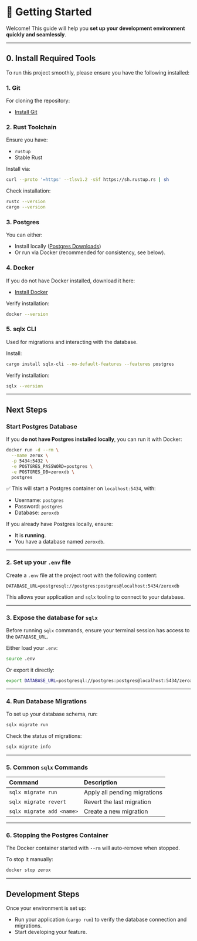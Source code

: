 # 🚀 Getting Started

Welcome!
This guide will help you **set up your development environment quickly and seamlessly**.

---

## 0. Install Required Tools

To run this project smoothly, please ensure you have the following installed:

### 1. **Git**

For cloning the repository:

* [Install Git](https://git-scm.com/downloads)

### 2. **Rust Toolchain**

Ensure you have:

* `rustup`
* Stable Rust

Install via:

```bash
curl --proto '=https' --tlsv1.2 -sSf https://sh.rustup.rs | sh
```

Check installation:

```bash
rustc --version
cargo --version
```

### 3. **Postgres**

You can either:

* Install locally ([Postgres Downloads](https://www.postgresql.org/download/))
* Or run via Docker (recommended for consistency, see below).

### 4. **Docker**

If you do not have Docker installed, download it here:

* [Install Docker](https://docs.docker.com/get-docker/)

Verify installation:

```bash
docker --version
```

### 5. **sqlx CLI**

Used for migrations and interacting with the database.

Install:

```bash
cargo install sqlx-cli --no-default-features --features postgres
```

Verify installation:

```bash
sqlx --version
```

---

## Next Steps

### Start Postgres Database

If you **do not have Postgres installed locally**, you can run it with Docker:

```bash
docker run -d --rm \
  --name zerox \
  -p 5434:5432 \
  -e POSTGRES_PASSWORD=postgres \
  -e POSTGRES_DB=zeroxdb \
  postgres
```

✅ This will start a Postgres container on `localhost:5434`, with:

* Username: `postgres`
* Password: `postgres`
* Database: `zeroxdb`

If you already have Postgres locally, ensure:

* It is **running**.
* You have a database named `zeroxdb`.

---

### 2. Set up your `.env` file

Create a `.env` file at the project root with the following content:

```env
DATABASE_URL=postgresql://postgres:postgres@localhost:5434/zeroxdb
```

This allows your application and `sqlx` tooling to connect to your database.

---

### 3. Expose the database for `sqlx`

Before running `sqlx` commands, ensure your terminal session has access to the `DATABASE_URL`.

Either load your `.env`:

```bash
source .env
```

Or export it directly:

```bash
export DATABASE_URL=postgresql://postgres:postgres@localhost:5434/zeroxdb
```

---

### 4. Run Database Migrations

To set up your database schema, run:

```bash
sqlx migrate run
```

Check the status of migrations:

```bash
sqlx migrate info
```

---

### 5. Common `sqlx` Commands

| Command                   | Description                  |
| :------------------------ | :--------------------------- |
| `sqlx migrate run`        | Apply all pending migrations |
| `sqlx migrate revert`     | Revert the last migration    |
| `sqlx migrate add <name>` | Create a new migration       |

---

### 6. Stopping the Postgres Container

The Docker container started with `--rm` will auto-remove when stopped.

To stop it manually:

```bash
docker stop zerox
```

---

## Development Steps

Once your environment is set up:

* Run your application (`cargo run`) to verify the database connection and migrations.
* Start developing your feature.
